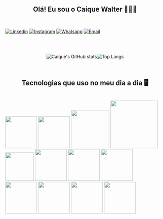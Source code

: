 
<center>
<h2>Olá! Eu sou o Caíque Walter 👨🏽‍💻</h2>
</center><br>

[![Linkedin](https://img.shields.io/badge/LinkedIn-0077B5?style=for-the-badge&logo=linkedin&logoColor=white)](https://www.linkedin.com/in/caiquews/)
[![Instagram](https://img.shields.io/badge/Instagram-E4405F?style=for-the-badge&logo=instagram&logoColor=white)](https://www.instagram.com/caiquews.png/)
[![Whatsapp](https://img.shields.io/badge/WhatsApp-25D366?style=for-the-badge&logo=whatsapp&logoColor=white)]( https://wa.me/5511947739315)
[![Email](https://img.shields.io/badge/Microsoft%20Outlook-0078D4.svg?style=for-the-badge&logo=Microsoft-Outlook&logoColor=white)](https://mailto:dev_caiquews@oulook.com)

<center>
<br><br>

![Caique's GitHub stats](https://github-readme-stats.vercel.app/api?username=WNTDprodigy&show_icons=true&theme=tokyonight)![Top Langs](https://github-readme-stats.vercel.app/api/top-langs/?username=anuraghazra&hide_progress=true&theme=tokyonight)

<br>

<h2>Tecnologias que uso no meu dia a dia 🖥️</h2>
</center>
<br/>
<div style="display: inline_table">
<img src="https://cdn.jsdelivr.net/gh/devicons/devicon/icons/html5/html5-plain-wordmark.svg" width="100em" margin="100em"/>
<img src="https://cdn.jsdelivr.net/gh/devicons/devicon/icons/css3/css3-plain-wordmark.svg" width="100em" margin="100em"/>
<img src="https://cdn.jsdelivr.net/gh/devicons/devicon/icons/php/php-plain.svg" width="120em" margin="100em"/>
<img src="https://cdn.jsdelivr.net/gh/devicons/devicon/icons/mysql/mysql-original-wordmark.svg" width="150em" margin="100em"/>
<img src="https://cdn.jsdelivr.net/gh/devicons/devicon/icons/javascript/javascript-original.svg" width="90em"/>
<img src="https://cdn.jsdelivr.net/gh/devicons/devicon/icons/sass/sass-original.svg" width="100em"/>
<img src="https://cdn.jsdelivr.net/gh/devicons/devicon/icons/bootstrap/bootstrap-original.svg" width="100em"/>
<img src="https://cdn.jsdelivr.net/gh/devicons/devicon/icons/git/git-original.svg" width="100em"/>
<img src="https://cdn.jsdelivr.net/gh/devicons/devicon/icons/c/c-plain.svg" width="100em"/>
<img src="https://cdn.jsdelivr.net/gh/devicons/devicon/icons/cplusplus/cplusplus-plain.svg" width="100em"/>
<img src="https://cdn.jsdelivr.net/gh/devicons/devicon/icons/csharp/csharp-plain.svg" width="100em"/>
<img src="https://cdn.jsdelivr.net/gh/devicons/devicon/icons/python/python-original.svg" width="100em"/>
</div>
<br/><br/><br/>


